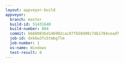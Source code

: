 ```yaml
---
layout: appveyor-build
appveyor:
  branch: master
  build-id: 51431640
  build-number: 804
  commit: b668083bd146902cac87fb50d90c7db1784cead7
  job-id: dxk6w3fu5tmbg7lm
  job-number: 1
  os-name: Windows
  test-result: 0
---
```

